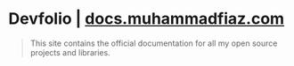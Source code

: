 # Devfolio | [docs.muhammadfiaz.com](https://docs.muhammadfiaz.com) 

> This site contains the official documentation for all my open source projects and libraries.
